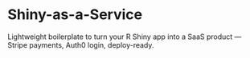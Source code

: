# Shiny-as-a-Service
Lightweight boilerplate to turn your R Shiny app into a SaaS product — Stripe payments, Auth0 login, deploy-ready.
